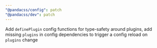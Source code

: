 ```yaml
---
"@pandacss/config": patch
"@pandacss/dev": patch
---
```


Add `definePlugin` config functions for type-safety around plugins, add missing `plugins` in config dependencies to trigger a config reload on `plugins` change
